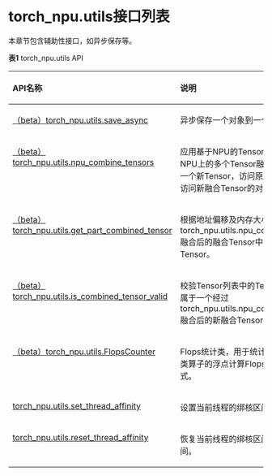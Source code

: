 # torch_npu.utils接口列表

本章节包含辅助性接口，如异步保存等。

**表1** torch_npu.utils API

<a name="table77751852132012"></a>
<table><thead align="left"><tr id="row1377512526202"><th class="cellrowborder" valign="top" width="39.14%" id="mcps1.2.3.1.1"><p id="p177685262020"><a name="p177685262020"></a><a name="p177685262020"></a>API名称</p>
</th>
<th class="cellrowborder" valign="top" width="60.86%" id="mcps1.2.3.1.2"><p id="p1177685213201"><a name="p1177685213201"></a><a name="p1177685213201"></a>说明</p>
</th>
</tr>
</thead>
<tbody><tr id="row27761152102014"><td class="cellrowborder" valign="top" width="39.14%" headers="mcps1.2.3.1.1 "><p id="p12776752192011"><a name="p12776752192011"></a><a name="p12776752192011"></a><a href="（beta）torch_npu-utils-save_async.md">（beta）torch_npu.utils.save_async</a></p>
</td>
<td class="cellrowborder" valign="top" width="60.86%" headers="mcps1.2.3.1.2 "><p id="p193131582206"><a name="p193131582206"></a><a name="p193131582206"></a>异步保存一个对象到一个硬盘文件上。</p>
</td>
</tr>
<tr id="row848935494011"><td class="cellrowborder" valign="top" width="39.14%" headers="mcps1.2.3.1.1 "><p id="p64891454164016"><a name="p64891454164016"></a><a name="p64891454164016"></a><a href="（beta）torch_npu-utils-npu_combine_tensors.md">（beta）torch_npu.utils.npu_combine_tensors</a></p>
</td>
<td class="cellrowborder" valign="top" width="60.86%" headers="mcps1.2.3.1.2 "><p id="p2049005414407"><a name="p2049005414407"></a><a name="p2049005414407"></a>应用基于NPU的Tensor融合操作，将NPU上的多个Tensor融合为内存连续的一个新Tensor，访问原Tensor时实际访问新融合Tensor的对应偏移地址。</p>
</td>
</tr>
<tr id="row14789258164020"><td class="cellrowborder" valign="top" width="39.14%" headers="mcps1.2.3.1.1 "><p id="p3790558174012"><a name="p3790558174012"></a><a name="p3790558174012"></a><a href="（beta）torch_npu-utils-get_part_combined_tensor.md">（beta）torch_npu.utils.get_part_combined_tensor</a></p>
</td>
<td class="cellrowborder" valign="top" width="60.86%" headers="mcps1.2.3.1.2 "><p id="p299109481"><a name="p299109481"></a><a name="p299109481"></a>根据地址偏移及内存大小，从经过torch_npu.utils.npu_combine_tensors融合后的融合Tensor中获取局部Tensor。</p>
</td>
</tr>
<tr id="row54301722410"><td class="cellrowborder" valign="top" width="39.14%" headers="mcps1.2.3.1.1 "><p id="p443019224112"><a name="p443019224112"></a><a name="p443019224112"></a><a href="（beta）torch_npu-utils-is_combined_tensor_valid.md">（beta）torch_npu.utils.is_combined_tensor_valid</a></p>
</td>
<td class="cellrowborder" valign="top" width="60.86%" headers="mcps1.2.3.1.2 "><p id="p731884115495"><a name="p731884115495"></a><a name="p731884115495"></a>校验Tensor列表中的Tensor是否全部属于一个经过torch_npu.utils.npu_combine_tensors融合后的新融合Tensor。</p>
</td>
</tr>
<tr id="row13911539133113"><td class="cellrowborder" valign="top" width="39.14%" headers="mcps1.2.3.1.1 "><p id="p491133910317"><a name="p491133910317"></a><a name="p491133910317"></a><a href="（beta）torch_npu-utils-FlopsCounter.md">（beta）torch_npu.utils.FlopsCounter</a></p>
</td>
<td class="cellrowborder" valign="top" width="60.86%" headers="mcps1.2.3.1.2 "><p id="p1991153923112"><a name="p1991153923112"></a><a name="p1991153923112"></a>Flops统计类，用于统计各个常见cube类算子的浮点计算Flops，采用单例模式。</p>
</td>
</tr>
<tr><td class="cellrowborder" valign="top" width="38.61%" headers="mcps1.2.3.1.1 "><p><a href="torch_npu-utils.set_thread_affinity.md">torch_npu.utils.set_thread_affinity</a></p>
</td>
<td class="cellrowborder" valign="top" width="61.39%" headers="mcps1.2.3.1.2 "><p>设置当前线程的绑核区间。</p>
</td>
</tr>
<tr><td class="cellrowborder" valign="top" width="38.61%" headers="mcps1.2.3.1.1 "><p><a href="torch_npu-utils.reset_thread_affinity.md">torch_npu.utils.reset_thread_affinity</a></p>
</td>
<td class="cellrowborder" valign="top" width="61.39%" headers="mcps1.2.3.1.2 "><p>恢复当前线程的绑核区间为主线程区间。</p>
</td>
</tr>
</tbody>
</table>

